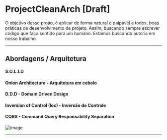 # ProjectCleanArch [Draft]

O objetivo desse projto, é aplicar de forma natural e palpável a todos, boas práticas de desenvolvimento de projeto. 
Assim, buscando sempre escrever código que faça sentido para um humano. 
Estamos buscando autoria em nosso trabalho. 



-----------------------------------------------------------------------------------------------------------------------------------------------------------------------------
## Abordagens / Arquitetura 
#### S.O.L.I.D
#### Onion Architecture - Arquitetura em cebolo
#### D.D.D - Domain Driven Design 
#### Inversion of Control (Ioc) - Inversão de Controle
#### CQRS - Command Query Responsability Separation

![image](https://user-images.githubusercontent.com/13908258/143156357-11bbba2a-d81d-48cb-8feb-ad2a447afc7a.png)

------------------------------------------------------------------------------------------------------------------------------------------------------------------------------
